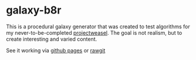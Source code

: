 # galaxy-b8r

This is a procedural galaxy generator that was created to test algorithms for
my never-to-be-completed [projectweasel](https://projectweasel.com/). The goal
is not realism, but to create interesting and varied content.

See it working via [github pages](https://tonioloewald.github.io/galaxy-b8r/index.html)
or [rawgit](https://rawgit.com/tonioloewald/galaxy-b8r/master/)
